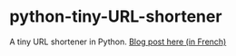 # python-tiny-URL-shortener
A tiny URL shortener in Python.
[Blog post here (in French)](https://stefan-ci.herokuapp.com/articles/Python/comment-raccourcir-un-lien-en-python/)
